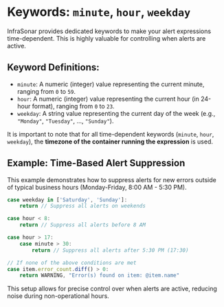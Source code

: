 # Keywords: `minute`, `hour`, `weekday`

InfraSonar provides dedicated keywords to make your alert expressions time-dependent. This is highly valuable for controlling when alerts are active.

## Keyword Definitions:
- `minute`: A numeric (integer) value representing the current minute, ranging from `0` to `59`.
- `hour`: A numeric (integer) value representing the current hour (in 24-hour format), ranging from `0` to `23`.
- `weekday`: A string value representing the current day of the week (e.g., `"Monday"`, `"Tuesday"`, ..., `"Sunday"`).

It is important to note that for all time-dependent keywords (`minute`, `hour`, `weekday`), the **timezone of the container running the expression** is used.

## Example: Time-Based Alert Suppression

This example demonstrates how to suppress alerts for new errors outside of typical business hours (Monday-Friday, 8:00 AM - 5:30 PM).

```javascript
case weekday in ['Saturday', 'Sunday']:
    return // Suppress all alerts on weekends

case hour < 8:
    return // Suppress all alerts before 8 AM

case hour > 17:
    case minute > 30:
        return // Suppress all alerts after 5:30 PM (17:30)

// If none of the above conditions are met
case item.error_count.diff() > 0:
    return WARNING, "Error(s) found on item: @item.name"
```

This setup allows for precise control over when alerts are active, reducing noise during non-operational hours.